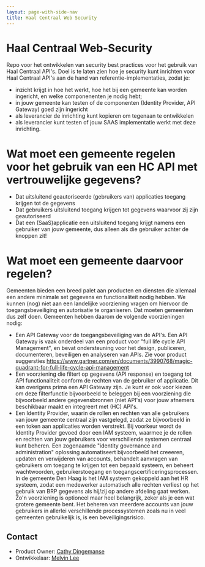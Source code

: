 ```yaml
---
layout: page-with-side-nav
title: Haal Centraal Web Security
---
```


# Haal Centraal Web-Security

Repo voor het ontwikkelen van security best practices voor het gebruik van Haal Centraal API's. Doel is te laten zien hoe je security kunt inrichten voor Haal Centraal API's aan de hand van referentie-implementaties, zodat je:

* inzicht krijgt in hoe het werkt, hoe het bij een gemeente kan worden ingericht, en welke componenenten je nodig hebt;
* in jouw gemeente kan testen of de componenten (Identity Provider, API Gateway) goed zijn ingericht
* als leverancier de inrichting kunt kopieren om tegenaan te ontwikkelen
* als leverancier kunt testen of jouw SAAS implementatie werkt met deze inrichting.

# Wat moet een gemeente regelen voor het gebruik van een HC API met vertrouwelijke gegevens?
* Dat uitsluitend geautoriseerde (gebruikers van) applicaties toegang krijgen tot de gegevens
* Dat gebruikers uitsluitend toegang krijgen tot gegevens waarvoor zij zijn geautoriseerd
* Dat een (SaaS)applicatie een uitsluitend toegang krijgt namens een gebruiker van jouw gemeente, dus alleen als die gebruiker achter de knoppen zit!

# Wat moet een gemeente daarvoor regelen?
Gemeenten bieden een breed palet aan producten en diensten die allemaal een andere minimale set gegevens en functionaliteit nodig hebben. We kunnen (nog) niet aan een landelijke voorziening vragen om hiervoor de toegangsbeveiliging en autorisatie te organiseren. Dat moeten gemeenten dus zelf doen. Gemeenten hebben daarom de volgende voorzieningen nodig:
* Een API Gateway voor de toegangsbeveiliging van de API's. Een API Gateway is vaak onderdeel van een product voor "full life cycle API Management", en bevat ondersteuning voor het design, publiceren, documenteren, beveiligen en analyseren van APIs. Zie voor product suggersties https://www.gartner.com/en/documents/3990768/magic-quadrant-for-full-life-cycle-api-management   
* Een voorziening die filtert op gegevens (API response) en toegang tot API functionaliteit conform de rechten van de gebruiker of applicatie. Dit kan overigens prima een API Gateway zijn. Je kunt er ook voor kiezen om deze filterfunctie bijvoorbeeld te beleggen bij een voorziening die bijvoorbeeld andere gegevensbronnen (niet API's) voor jouw afnemers beschikbaar maakt en integreert met (HC) API's. 
* Een Identity Provider, waarin de rollen en rechten van alle gebruikers van jouw gemeente centraal zijn vastgelegd, zodat ze bijvoorbeeld in een token aan applicaties worden verstrekt. Bij voorkeur wordt de Identity Provider gevoed door een IAM systeem, waarmee je de rollen en rechten van jouw gebruikers voor verschillende systemen centraal kunt beheren. Een zogenaamde "identity governance and administration" oplossing automatiseert bijvoorbeeld het creeeren, updaten en verwijderen van accounts, behandelt aanvragen van gebruikers om toegang te krijgen tot een bepaald systeem, en beheert wachtwoorden, gebruikerstoegang en toegangscertificeringsprocessen. In de gemeente Den Haag is het IAM systeem gekoppeld aan het HR systeem, zodat een medewerker automatisch alle rechten verliest op het gebruik van BRP gegevens als hij/zij op andere afdeling gaat werken. Zo'n voorziening is optioneel maar heel belangrijk, zeker als je een wat grotere gemeente bent. Het beheren van meerdere accounts van jouw gebruikers in allerlei verschillende processystemen zoals nu in veel gemeenten gebruikelijk is, is een beveiligingsrisico.


## Contact 
* Product Owner: [Cathy Dingemanse](mailto:cathy.dingemanse@denhaag.nl) 
* Ontwikkelaar: [Melvin Lee](mailto:melvin.lee@iswish.nl) 

